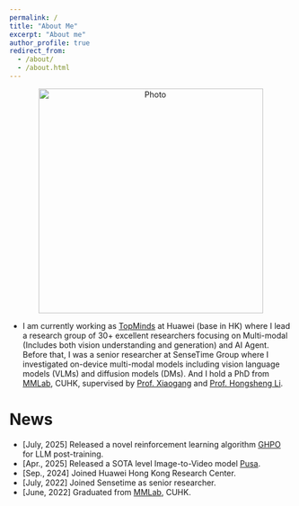 ```yaml
---
permalink: /
title: "About Me"
excerpt: "About me"
author_profile: true
redirect_from: 
  - /about/
  - /about.html
---
```


<p align="center">
   <img src="https://ruiliu-ai.github.io/files/liurui.jpg?raw=true" alt="Photo" style="width: 400px;"/> 
</p>

* I am currently working as [TopMinds](https://career.huawei.com/reccampportal/portal5/topminds.html) at Huawei (base in HK) where I lead a research group of 30+ excellent researchers focusing on Multi-modal (Includes both vision understanding and generation) and AI Agent. Before that, I was a senior researcher at SenseTime Group where I investigated on-device multi-modal models including vision language models (VLMs) and diffusion models (DMs). And I hold a PhD from [MMLab](https://mmlab.ie.cuhk.edu.hk/), CUHK, supervised by [Prof. Xiaogang](https://www.ee.cuhk.edu.hk/~xgwang/) and [Prof. Hongsheng Li](https://www.ee.cuhk.edu.hk/~hsli/). 

News
======
* [July, 2025] Released a novel reinforcement learning algorithm [GHPO](https://github.com/hkgc-1/GHPO) for LLM post-training. 
* [Apr., 2025] Released a SOTA level Image-to-Video model [Pusa](https://github.com/Yaofang-Liu/Pusa-VidGen/). 
* [Sep., 2024] Joined Huawei Hong Kong Research Center. 
* [July, 2022] Joined Sensetime as senior researcher. 
* [June, 2022] Graduated from [MMLab](https://mmlab.ie.cuhk.edu.hk/), CUHK. 
